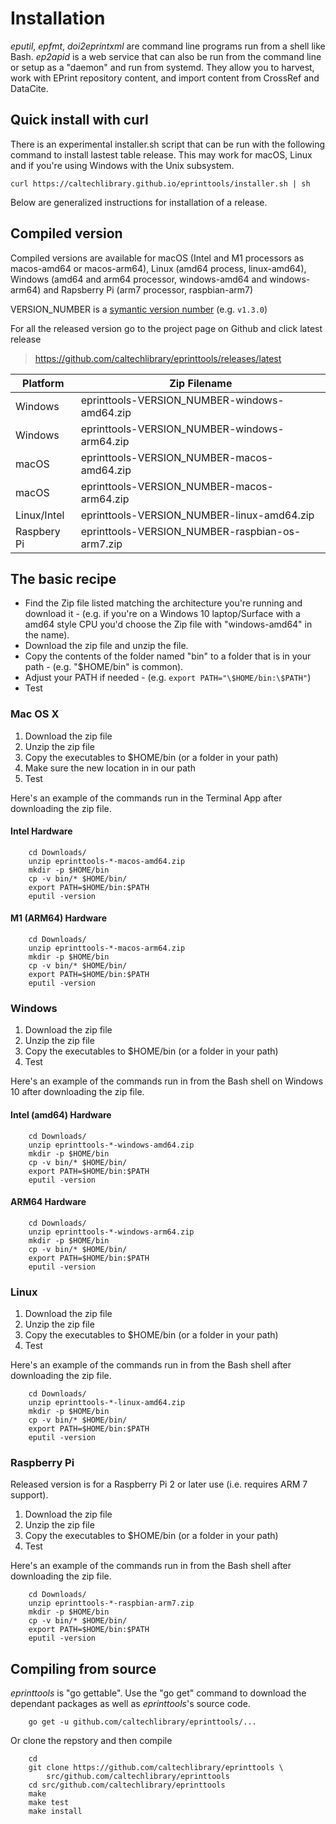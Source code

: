 Installation
============

*eputil*, *epfmt*, *doi2eprintxml* are command line programs run from a shell like Bash. *ep2apid* is a web service that can also be run from the command line or setup as a "daemon" and run from systemd. They allow you to 
harvest, work with EPrint repository content, and import content from 
CrossRef and DataCite.

Quick install with curl
-----------------------

There is an experimental installer.sh script that can be run with the
following command to install lastest table release. This may work for
macOS, Linux and if you're using Windows with the Unix subsystem.

~~~
curl https://caltechlibrary.github.io/eprinttools/installer.sh | sh
~~~

Below are generalized instructions for installation of a release.

Compiled version
----------------

Compiled versions are available for macOS (Intel and M1 processors as macos-amd64 or macos-arm64), Linux (amd64 process, linux-amd64), Windows (amd64 and arm64 processor, windows-amd64 and windows-arm64) and Rapsberry Pi (arm7 processor, raspbian-arm7)

VERSION\_NUMBER is a [symantic version number](http://semver.org/) (e.g.
`v1.3.0`)

For all the released version go to the project page on Github and click latest release

> <https://github.com/caltechlibrary/eprinttools/releases/latest>

| Platform    | Zip Filename                                 |
|-------------|----------------------------------------------|
| Windows     | eprinttools-VERSION_NUMBER-windows-amd64.zip |
| Windows     | eprinttools-VERSION_NUMBER-windows-arm64.zip |
| macOS       | eprinttools-VERSION_NUMBER-macos-amd64.zip  |
| macOS       | eprinttools-VERSION_NUMBER-macos-arm64.zip  |
| Linux/Intel | eprinttools-VERSION_NUMBER-linux-amd64.zip   |
| Raspbery Pi | eprinttools-VERSION_NUMBER-raspbian-os-arm7.zip |

The basic recipe
----------------

- Find the Zip file listed matching the architecture you're running
  and download it
      - (e.g. if you're on a Windows 10 laptop/Surface with a amd64
        style CPU you'd choose the Zip file with "windows-amd64" in the
        name).
- Download the zip file and unzip the file.
- Copy the contents of the folder named "bin" to a folder that is in
  your path
      - (e.g. "\$HOME/bin" is common).
- Adjust your PATH if needed
      - (e.g. `export PATH="\$HOME/bin:\$PATH"`)
- Test

### Mac OS X

1.  Download the zip file
2.  Unzip the zip file
3.  Copy the executables to $HOME/bin (or a folder in your path)
4.  Make sure the new location in in our path
5.  Test

Here's an example of the commands run in the Terminal App after downloading the zip file.

#### Intel Hardware

``` shell
    cd Downloads/
    unzip eprinttools-*-macos-amd64.zip
    mkdir -p $HOME/bin
    cp -v bin/* $HOME/bin/
    export PATH=$HOME/bin:$PATH
    eputil -version
```

#### M1 (ARM64) Hardware

``` shell
    cd Downloads/
    unzip eprinttools-*-macos-arm64.zip
    mkdir -p $HOME/bin
    cp -v bin/* $HOME/bin/
    export PATH=$HOME/bin:$PATH
    eputil -version
```


### Windows

1.  Download the zip file
2.  Unzip the zip file
3.  Copy the executables to $HOME/bin (or a folder in your path)
4.  Test

Here's an example of the commands run in from the Bash shell on Windows 10 after downloading the zip file.

#### Intel (amd64) Hardware

``` shell
    cd Downloads/
    unzip eprinttools-*-windows-amd64.zip
    mkdir -p $HOME/bin
    cp -v bin/* $HOME/bin/
    export PATH=$HOME/bin:$PATH
    eputil -version
```


#### ARM64 Hardware

``` shell
    cd Downloads/
    unzip eprinttools-*-windows-arm64.zip
    mkdir -p $HOME/bin
    cp -v bin/* $HOME/bin/
    export PATH=$HOME/bin:$PATH
    eputil -version
```


### Linux

1.  Download the zip file
2.  Unzip the zip file
3.  Copy the executables to $HOME/bin (or a folder in your path)
4.  Test

Here's an example of the commands run in from the Bash shell after downloading the zip file.

``` shell
    cd Downloads/
    unzip eprinttools-*-linux-amd64.zip
    mkdir -p $HOME/bin
    cp -v bin/* $HOME/bin/
    export PATH=$HOME/bin:$PATH
    eputil -version
```

### Raspberry Pi

Released version is for a Raspberry Pi 2 or later use (i.e. requires ARM
7 support).

1.  Download the zip file
2.  Unzip the zip file
3.  Copy the executables to $HOME/bin (or a folder in your path)
4.  Test

Here's an example of the commands run in from the Bash shell after downloading the zip file.

``` shell
    cd Downloads/
    unzip eprinttools-*-raspbian-arm7.zip
    mkdir -p $HOME/bin
    cp -v bin/* $HOME/bin/
    export PATH=$HOME/bin:$PATH
    eputil -version
```


Compiling from source
---------------------

*eprinttools* is "go gettable". Use the "go get" command to download the dependant packages as well as *eprinttools*'s source code.

``` shell
    go get -u github.com/caltechlibrary/eprinttools/...
```

Or clone the repstory and then compile

``` shell
    cd
    git clone https://github.com/caltechlibrary/eprinttools \
        src/github.com/caltechlibrary/eprinttools
    cd src/github.com/caltechlibrary/eprinttools
    make
    make test
    make install
```
